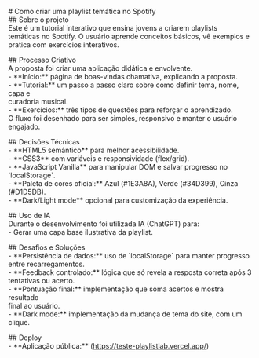 \# Como criar uma playlist temática no Spotify  
  \#\# Sobre o projeto  
  Este é um tutorial interativo que ensina jovens a criarem playlists  
  temáticas no Spotify. O usuário aprende conceitos básicos, vê exemplos e  
  pratica com exercícios interativos.  
    
\#\# Processo Criativo  
  A proposta foi criar uma aplicação didática e envolvente.  
  \- \*\*Início:\*\* página de boas-vindas chamativa, explicando a proposta.  
  \- \*\*Tutorial:\*\* um passo a passo claro sobre como definir tema, nome, capa e  
  curadoria musical.  
  \- \*\*Exercícios:\*\* três tipos de questões para reforçar o aprendizado.  
  O fluxo foi desenhado para ser simples, responsivo e manter o usuário  
  engajado.

\#\# Decisões Técnicas  
\- \*\*HTML5 semântico\*\* para melhor acessibilidade.  
\- \*\*CSS3\*\* com variáveis e responsividade (flex/grid).  
\- \*\*JavaScript Vanilla\*\* para manipular DOM e salvar progresso no  
\`localStorage\`.  
\- \*\*Paleta de cores oficial:\*\* Azul (\#1E3A8A), Verde (\#34D399), Cinza  
(\#D1D5DB).  
\- \*\*Dark/Light mode\*\* opcional para customização da experiência.

\#\# Uso de IA  
  Durante o desenvolvimento foi utilizada IA (ChatGPT) para:  
  \- Gerar uma capa base ilustrativa da playlist.

\#\# Desafios e Soluções  
  \- \*\*Persistência de dados:\*\* uso de \`localStorage\` para manter progresso  
  entre recarregamentos.  
  \- \*\*Feedback controlado:\*\* lógica que só revela a resposta correta após 3  
  tentativas ou acerto.  
  \- \*\*Pontuação final:\*\* implementação que soma acertos e mostra resultado  
  final ao usuário.  
\- \*\*Dark mode:\*\* implementação da mudança de tema do site, com um clique.

\#\# Deploy  
  \- \*\*Aplicação pública:\*\* (https://teste-playlistlab.vercel.app/)

